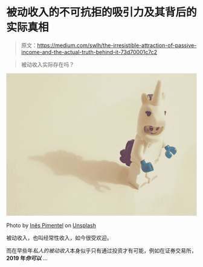 # 被动收入的不可抗拒的吸引力及其背后的实际真相

> 原文：<https://medium.com/swlh/the-irresistible-attraction-of-passive-income-and-the-actual-truth-behind-it-73d70001c7c2>

> 被动收入实际存在吗？

![](img/82fa6ea4f2b566d012b7e686b2b2671d.png)

Photo by [Inês Pimentel](https://unsplash.com/@deadqueenines?utm_source=medium&utm_medium=referral) on [Unsplash](https://unsplash.com?utm_source=medium&utm_medium=referral)

被动收入，也叫经常性收入，如今很受欢迎。

而在早些年*私人的被动收入*本身似乎只有通过投资才有可能，例如在证券交易所，**2019 年*你可以*** …